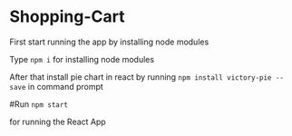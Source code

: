 # Shopping-Cart

First start running the app by installing node modules

Type `npm i`
for installing node modules

After that install pie chart in react by running
`npm install victory-pie --save` in command prompt

#Run `npm start`

for running the React App
